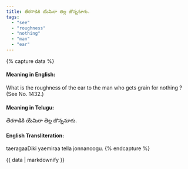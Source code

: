 ```yaml
---
title: తేరగాడికి యేమిరా తెల్ల జొన్ననూగు.
tags:
  - "see"
  - "roughness"
  - "nothing"
  - "man"
  - "ear"
---
```


{% capture data %}
#### Meaning in English:
What is the roughness of the ear to the man who gets grain for nothing ?
(See No. 1432.)

#### Meaning in Telugu:
తేరగాడికి యేమిరా తెల్ల జొన్ననూగు.

#### English Transliteration:
taeragaaDiki yaemiraa tella jonnanoogu.
{% endcapture %}

{{ data | markdownify }}

